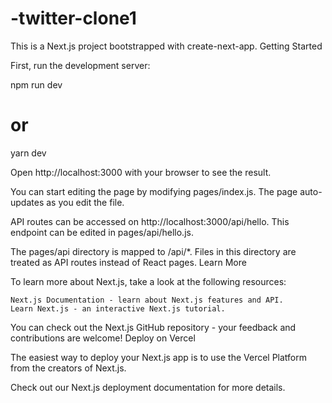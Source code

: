 # -twitter-clone1
This is a Next.js project bootstrapped with create-next-app.
Getting Started

First, run the development server:

npm run dev
# or
yarn dev

Open http://localhost:3000 with your browser to see the result.

You can start editing the page by modifying pages/index.js. The page auto-updates as you edit the file.

API routes can be accessed on http://localhost:3000/api/hello. This endpoint can be edited in pages/api/hello.js.

The pages/api directory is mapped to /api/*. Files in this directory are treated as API routes instead of React pages.
Learn More

To learn more about Next.js, take a look at the following resources:

    Next.js Documentation - learn about Next.js features and API.
    Learn Next.js - an interactive Next.js tutorial.

You can check out the Next.js GitHub repository - your feedback and contributions are welcome!
Deploy on Vercel

The easiest way to deploy your Next.js app is to use the Vercel Platform from the creators of Next.js.

Check out our Next.js deployment documentation for more details.
